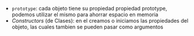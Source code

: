 
* `prototype`: cada objeto tiene su propiedad propiedad prototype, podemos utilizar el mismo para ahorrar espacio en memoria
* _Constructors_ (de Clases): en el creamos o iniciamos las propiedades del objeto, las cuales tambien se pueden pasar como argumentos